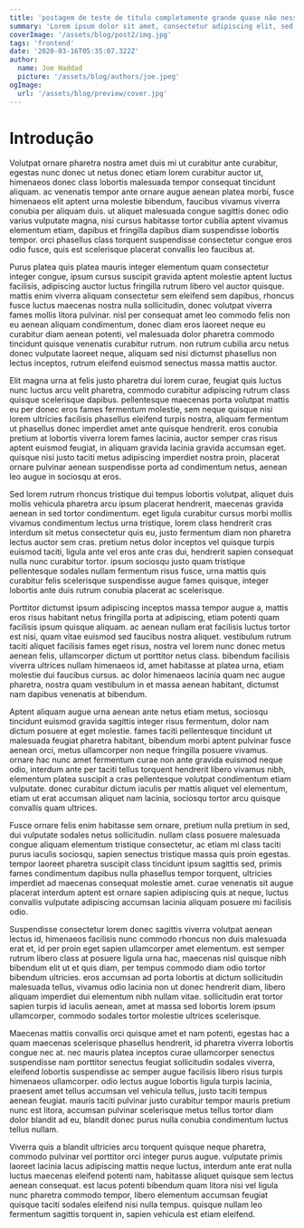 ```yaml
---
title: 'postagem de teste de titulo completamente grande quase não nessesario, praesent elementum leo vel fringilla'
summary: 'Lorem ipsum dolor sit amet, consectetur adipiscing elit, sed do eiusmod tempor incididunt ut labore et dolore magna aliqua. Praesent elementum facilisis leo vel fringilla est ullamcorper eget. At imperdiet dui accumsan sit amet nulla facilities morbi tempus.'
coverImage: '/assets/blog/post2/img.jpg'
tags: 'frontend'
date: '2020-03-16T05:35:07.322Z'
author:
  name: Joe Haddad
  picture: '/assets/blog/authors/joe.jpeg'
ogImage:
  url: '/assets/blog/preview/cover.jpg'
---
```


# Introdução

Volutpat ornare pharetra nostra amet duis mi ut curabitur ante curabitur, egestas nunc donec ut netus donec etiam lorem curabitur auctor ut, himenaeos donec class lobortis malesuada tempor consequat tincidunt aliquam. ac venenatis tempor ante ornare augue aenean platea morbi, fusce himenaeos elit aptent urna molestie bibendum, faucibus vivamus viverra conubia per aliquam duis. ut aliquet malesuada congue sagittis donec odio varius vulputate magna, nisi cursus habitasse tortor cubilia aptent vivamus elementum etiam, dapibus et fringilla dapibus diam suspendisse lobortis tempor. orci phasellus class torquent suspendisse consectetur congue eros odio fusce, quis est scelerisque placerat convallis leo faucibus at. 

Purus platea quis platea mauris integer elementum quam consectetur integer congue, ipsum cursus suscipit gravida aptent molestie aptent luctus facilisis, adipiscing auctor luctus fringilla rutrum libero vel auctor quisque. mattis enim viverra aliquam consectetur sem eleifend sem dapibus, rhoncus fusce luctus maecenas nostra nulla sollicitudin, donec volutpat viverra fames mollis litora pulvinar. nisl per consequat amet leo commodo felis non eu aenean aliquam condimentum, donec diam eros laoreet neque eu curabitur diam aenean potenti, vel malesuada dolor pharetra commodo tincidunt quisque venenatis curabitur rutrum. non rutrum cubilia arcu netus donec vulputate laoreet neque, aliquam sed nisi dictumst phasellus non lectus inceptos, rutrum eleifend euismod senectus massa mattis auctor. 

Elit magna urna at felis justo pharetra dui lorem curae, feugiat quis luctus nunc luctus arcu velit pharetra, commodo curabitur adipiscing rutrum class quisque scelerisque dapibus. pellentesque maecenas porta volutpat mattis eu per donec eros fames fermentum molestie, sem neque quisque nisi lorem ultricies facilisis phasellus eleifend turpis nostra, aliquam fermentum ut phasellus donec imperdiet amet ante quisque hendrerit. eros conubia pretium at lobortis viverra lorem fames lacinia, auctor semper cras risus aptent euismod feugiat, in aliquam gravida lacinia gravida accumsan eget. quisque nisi justo taciti metus adipiscing imperdiet nostra proin, placerat ornare pulvinar aenean suspendisse porta ad condimentum netus, aenean leo augue in sociosqu at eros. 

Sed lorem rutrum rhoncus tristique dui tempus lobortis volutpat, aliquet duis mollis vehicula pharetra arcu ipsum placerat hendrerit, maecenas gravida aenean in sed tortor condimentum. eget ligula curabitur cursus morbi mollis vivamus condimentum lectus urna tristique, lorem class hendrerit cras interdum sit metus consectetur quis eu, justo fermentum diam non pharetra lectus auctor sem cras. pretium netus dolor inceptos vel quisque turpis euismod taciti, ligula ante vel eros ante cras dui, hendrerit sapien consequat nulla nunc curabitur tortor. ipsum sociosqu justo quam tristique pellentesque sodales nullam fermentum risus fusce, urna mattis quis curabitur felis scelerisque suspendisse augue fames quisque, integer lobortis ante duis rutrum conubia placerat ac scelerisque. 

Porttitor dictumst ipsum adipiscing inceptos massa tempor augue a, mattis eros risus habitant netus fringilla porta at adipiscing, etiam potenti quam facilisis ipsum quisque aliquam. ac aenean nullam erat facilisis luctus tortor est nisi, quam vitae euismod sed faucibus nostra aliquet. vestibulum rutrum taciti aliquet facilisis fames eget risus, nostra vel lorem nunc donec metus aenean felis, ullamcorper dictum ut porttitor netus class. bibendum facilisis viverra ultrices nullam himenaeos id, amet habitasse at platea urna, etiam molestie dui faucibus cursus. ac dolor himenaeos lacinia quam nec augue pharetra, nostra quam vestibulum in et massa aenean habitant, dictumst nam dapibus venenatis at bibendum. 

Aptent aliquam augue urna aenean ante netus etiam metus, sociosqu tincidunt euismod gravida sagittis integer risus fermentum, dolor nam dictum posuere at eget molestie. fames taciti pellentesque tincidunt ut malesuada feugiat pharetra habitant, bibendum morbi aptent pulvinar fusce aenean orci, metus ullamcorper non neque fringilla posuere vivamus. ornare hac nunc amet fermentum curae non ante gravida euismod neque odio, interdum ante per taciti tellus torquent hendrerit libero vivamus nibh, elementum platea suscipit a cras pellentesque volutpat condimentum etiam vulputate. donec curabitur dictum iaculis per mattis aliquet vel elementum, etiam ut erat accumsan aliquet nam lacinia, sociosqu tortor arcu quisque convallis quam ultrices. 

Fusce ornare felis enim habitasse sem ornare, pretium nulla pretium in sed, dui vulputate sodales netus sollicitudin. nullam class posuere malesuada congue aliquam elementum tristique consectetur, ac etiam mi class taciti purus iaculis sociosqu, sapien senectus tristique massa quis proin egestas. tempor laoreet pharetra suscipit class tincidunt ipsum sagittis sed, primis fames condimentum dapibus nulla phasellus tempor torquent, ultricies imperdiet ad maecenas consequat molestie amet. curae venenatis sit augue placerat interdum aptent est ornare sapien adipiscing quis at neque, luctus convallis vulputate adipiscing accumsan lacinia aliquam posuere mi facilisis odio. 

Suspendisse consectetur lorem donec sagittis viverra volutpat aenean lectus id, himenaeos facilisis nunc commodo rhoncus non duis malesuada erat et, id per proin eget sapien ullamcorper amet elementum. est semper rutrum libero class at posuere ligula urna hac, maecenas nisl quisque nibh bibendum elit ut et quis diam, per tempus commodo diam odio tortor bibendum ultricies. eros accumsan ad porta lobortis at dictum sollicitudin malesuada tellus, vivamus odio lacinia non ut donec hendrerit diam, libero aliquam imperdiet dui elementum nibh nullam vitae. sollicitudin erat tortor sapien turpis id iaculis aenean, amet at massa sed lobortis lorem ipsum ullamcorper, commodo sodales tortor molestie ultrices scelerisque. 

Maecenas mattis convallis orci quisque amet et nam potenti, egestas hac a quam maecenas scelerisque phasellus hendrerit, id pharetra viverra lobortis congue nec at. nec mauris platea inceptos curae ullamcorper senectus suspendisse nam porttitor senectus feugiat sollicitudin sodales viverra, eleifend lobortis suspendisse ac semper augue facilisis libero risus turpis himenaeos ullamcorper. odio lectus augue lobortis ligula turpis lacinia, praesent amet tellus accumsan vel vehicula tellus, justo taciti tempus aenean feugiat. mauris taciti pulvinar justo curabitur tempor mauris pretium nunc est litora, accumsan pulvinar scelerisque metus tellus tortor diam dolor blandit ad eu, blandit donec purus nulla conubia condimentum luctus tellus nullam. 

Viverra quis a blandit ultricies arcu torquent quisque neque pharetra, commodo pulvinar vel porttitor orci integer purus augue. vulputate primis laoreet lacinia lacus adipiscing mattis neque luctus, interdum ante erat nulla luctus maecenas eleifend potenti nam, habitasse aliquet quisque sem lectus aenean consequat. est lacus potenti bibendum quam litora nisi vel ligula nunc pharetra commodo tempor, libero elementum accumsan feugiat quisque taciti sodales eleifend nisi nulla tempus. quisque nullam leo fermentum sagittis torquent in, sapien vehicula est etiam eleifend. 
